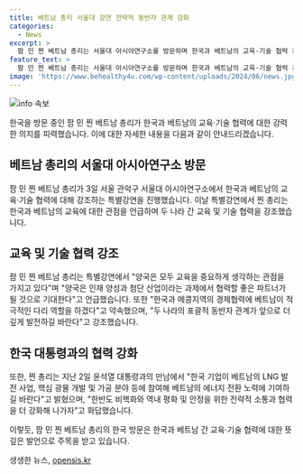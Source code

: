 ```yaml
---
title: 베트남 총리 서울대 강연 전략적 동반자 관계 강화
categories:
  - News
excerpt: >
  팜 민 찐 베트남 총리는 서울대 아시아연구소를 방문하며 한국과 베트남의 교육·기술 협력 강조. 찐 총리는 양국의 교육 중요성 공유하며, 과학산업을 책임질 인재 양성 및 첨단 산업 분야 협력 강조. 또한, 한국과 베트남의 경제협력 및 불균형한 발전 문제 해결을 위해 노력 약속. 윤석열 대통령과 만나 한반도 평화와 안정에 대한 협력 강조.
feature_text: >
  팜 민 찐 베트남 총리는 서울대 아시아연구소를 방문하며 한국과 베트남의 교육·기술 협력 강조. 찐 총리는 양국의 교육 중요성 공유하며, 과학산업을 책임질 인재 양성 및 첨단 산업 분야 협력 강조. 또한, 한국과 베트남의 경제협력 및 불균형한 발전 문제 해결을 위해 노력 약속. 윤석열 대통령과 만나 한반도 평화와 안정에 대한 협력 강조.
image: 'https://www.behealthy4u.com/wp-content/uploads/2024/06/news.jpg'
---
```


<p><img src="https://www.behealthy4u.com/wp-content/uploads/2024/06/news.jpg" alt="info 속보" /></p>

<p>한국을 방문 중인 팜 민 찐 베트남 총리가 한국과 베트남의 교육·기술 협력에 대한 강력한 의지를 피력했습니다. 이에 대한 자세한 내용을 다음과 같이 안내드리겠습니다.</p>

<h2 data-ke-size="size26">베트남 총리의 서울대 아시아연구소 방문</h2>

<p>팜 민 찐 베트남 총리가 3일 서울 관악구 서울대 아시아연구소에서 한국과 베트남의 교육·기술 협력에 대해 강조하는 특별강연을 진행했습니다. 이날 특별강연에서 찐 총리는 한국과 베트남의 교육에 대한 관점을 언급하며 두 나라 간 교육 및 기술 협력을 강조했습니다. </p>

<p data-ke-size="size16"></p>

<h2 data-ke-size="size26">교육 및 기술 협력 강조</h2>

<p>팜 민 찐 베트남 총리는 특별강연에서 "양국은 모두 교육을 중요하게 생각하는 관점을 가지고 있다"며 "양국은 인재 양성과 첨단 산업이라는 과제에서 협력할 좋은 파트너가 될 것으로 기대한다"고 언급했습니다. 또한 "한국과 메콩지역의 경제협력에 베트남이 적극적인 다리 역할을 하겠다"고 약속했으며, "두 나라의 포괄적 동반자 관계가 앞으로 더 깊게 발전하길 바란다"고 강조했습니다.</p>

<p data-ke-size="size16"></p>

<h2 data-ke-size="size26">한국 대통령과의 협력 강화</h2>

<p>또한, 찐 총리는 지난 2일 윤석열 대통령과의 만남에서 "한국 기업이 베트남의 LNG 발전 사업, 핵심 광물 개발 및 가공 분야 등에 참여해 베트남의 에너지 전환 노력에 기여하길 바란다"고 밝혔으며, "한반도 비핵화와 역내 평화 및 안정을 위한 전략적 소통과 협력을 더 강화해 나가자"고 화답했습니다.</p>

<p>이렇듯, 팜 민 찐 베트남 총리의 한국 방문은 한국과 베트남 간 교육·기술 협력에 대한 뜻깊은 발언으로 주목을 받고 있습니다.</p>
생생한 뉴스, <a href="https://opensis.kr" rel="dofollow">opensis.kr</a>


